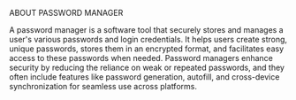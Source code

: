 ABOUT PASSWORD MANAGER

A password manager is a software tool that securely stores and manages a user's various passwords and login credentials. It helps users create strong, unique passwords, stores them in an encrypted format, and facilitates easy access to these passwords when needed. Password managers enhance security by reducing the reliance on weak or repeated passwords, and they often include features like password generation, autofill, and cross-device synchronization for seamless use across platforms.

